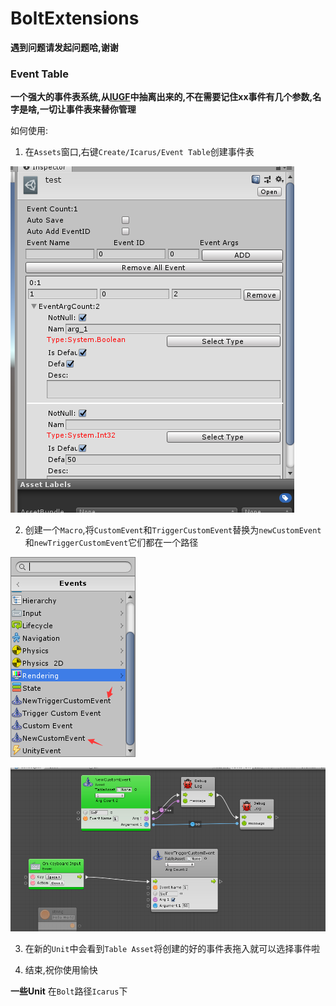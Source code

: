# BoltExtensions

**遇到问题请发起问题哈,谢谢**

### Event Table

**一个强大的事件表系统,从[IUGF](https://github.com/yika-aixi/IGameFrameWork/tree/Bolt)中抽离出来的,不在需要记住xx事件有几个参数,名字是啥,一切让事件表来替你管理**

如何使用:

1. 在`Assets`窗口,右键`Create/Icarus/Event Table`创建事件表

![事件表](Images/EventTable.png)

2. 创建一个`Macro`,将`CustomEvent`和`TriggerCustomEvent`替换为`newCustomEvent`和`newTriggerCustomEvent`它们都在一个路径

![Events](Images/Events.png)

![Macro](Images/Macro.png)


3. 在新的`Unit`中会看到`Table Asset`将创建的好的事件表拖入就可以选择事件啦

4. 结束,祝你使用愉快


**一些Unit**
在`Bolt`路径`Icarus`下